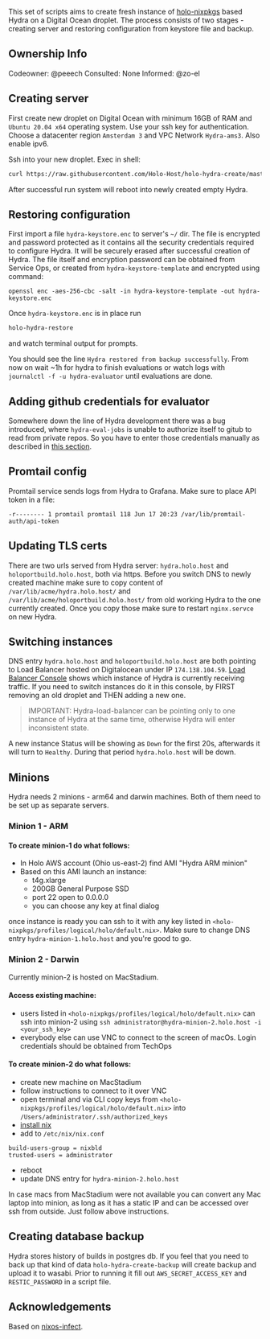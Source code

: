 This set of scripts aims to create fresh instance of [holo-nixpkgs](https://github.com/Holo-Host/holo-nixpkgs) based Hydra on a Digital Ocean droplet. The process consists of two stages - creating server and restoring configuration from keystore file and backup.

## Ownership Info
Codeowner: @peeech
Consulted: None
Informed: @zo-el

## Creating server
First create new droplet on Digital Ocean with minimum 16GB of RAM and `Ubuntu 20.04 x64` operating system. Use your ssh key for authentication. Choose a datacenter region `Amsterdam 3` and VPC Network `Hydra-ams3`. Also enable ipv6.

Ssh into your new droplet. Exec in shell:
```bash
curl https://raw.githubusercontent.com/Holo-Host/holo-hydra-create/master/holo-hydra-create | bash 2>&1 | tee /tmp/hydra_config.log
```
After successful run system will reboot into newly created empty Hydra.

## Restoring configuration

First import a file `hydra-keystore.enc` to server's `~/` dir. The file is encrypted and password protected as it contains all the security credentials required to configure Hydra. It will be securely erased after successful creation of Hydra. The file itself and encryption password can be obtained from Service Ops, or created from `hydra-keystore-template` and encrypted using command:
```
openssl enc -aes-256-cbc -salt -in hydra-keystore-template -out hydra-keystore.enc
```

Once `hydra-keystore.enc` is in place run
```bash
holo-hydra-restore
```
and watch terminal output for prompts.

You should see the line `Hydra restored from backup successfully`. From now on wait ~1h for hydra to finish evaluations or watch logs with `journalctl -f -u hydra-evaluator` until evaluations are done.

## Adding github credentials for evaluator

Somewhere down the line of Hydra development there was a bug introduced, where `hydra-eval-jobs` is unable to authorize itself to gitub to read from private repos. So you have to enter those credentials manually as described in [this section](https://github.com/Holo-Host/holo-nixpkgs/issues/2235#issuecomment-2252452961).

## Promtail config

Promtail service sends logs from Hydra to Grafana. Make sure to place API token in a file:
```
-r-------- 1 promtail promtail 118 Jun 17 20:23 /var/lib/promtail-auth/api-token
```

## Updating TLS certs

There are two urls served from Hydra server: `hydra.holo.host` and `holoportbuild.holo.host`, both via https. Before you switch DNS to newly created machine make sure to copy content of `/var/lib/acme/hydra.holo.host/` and `/var/lib/acme/holoportbuild.holo.host/` from old working Hydra to the one currently created. Once you copy those make sure to restart `nginx.servce` on new Hydra.

## Switching instances
DNS entry `hydra.holo.host` and `holoportbuild.holo.host` are both pointing to Load Balancer hosted on Digitalocean under IP `174.138.104.59`. [Load Balancer Console](https://cloud.digitalocean.com/networking/load_balancers/5024c0aa-2e05-4a2e-acce-2d327aaee036/droplets) shows which instance of Hydra is currently receiving traffic. If you need to switch instances do it in this console, by FIRST removing an old droplet and THEN adding a new one.

> IMPORTANT: Hydra-load-balancer can be pointing only to one instance of Hydra at the same time, otherwise Hydra will enter inconsistent state.

A new instance Status will be showing as `Down` for the first 20s, afterwards it will turn to `Healthy`. During that period `hydra.holo.host` will be down.

## Minions

Hydra needs 2 minions - arm64 and darwin machines. Both of them need to be set up as separate servers.

### Minion 1 - ARM

#### To create minion-1 do what follows:
 - In Holo AWS account (Ohio us-east-2) find AMI "Hydra ARM minion"
 - Based on this AMI launch an instance:
   - t4g.xlarge
   - 200GB General Purpose SSD
   - port 22 open to 0.0.0.0
   - you can choose any key at final dialog

once instance is ready you can ssh to it with any key listed in `<holo-nixpkgs/profiles/logical/holo/default.nix>`. Make sure to change DNS entry `hydra-minion-1.holo.host` and you're good to go.

### Minion 2 - Darwin

Currently minion-2 is hosted on MacStadium.

#### Access existing machine:
 - users listed in `<holo-nixpkgs/profiles/logical/holo/default.nix>` can ssh into minion-2 using `ssh administrator@hydra-minion-2.holo.host -i <your_ssh_key>`
 - everybody else can use VNC to connect to the screen of macOs. Login credentials should be obtained from TechOps

 #### To create minion-2 do what follows:
 - create new machine on MacStadium
 - follow instructions to connect to it over VNC
 - open terminal and via CLI copy keys from `<holo-nixpkgs/profiles/logical/holo/default.nix>` into `/Users/administrator/.ssh/authorized_keys`
 - [install nix](https://nixos.org/download.html)
 - add to `/etc/nix/nix.conf`
 ```
 build-users-group = nixbld
 trusted-users = administrator
 ```
 - reboot
 - update DNS entry for `hydra-minion-2.holo.host`

In case macs from MacStadium were not available you can convert any Mac laptop into minion, as long as it has a static IP and can be accessed over ssh from outside. Just follow above instructions.

## Creating database backup

Hydra stores history of builds in postgres db. If you feel that you need to back up that kind of data `holo-hydra-create-backup` will create backup and upload it to wasabi. Prior to running it fill out `AWS_SECRET_ACCESS_KEY` and `RESTIC_PASSWORD` in a script file.

## Acknowledgements

Based on [nixos-infect](https://github.com/elitak/nixos-infect/blob/master/nixos-infect).

